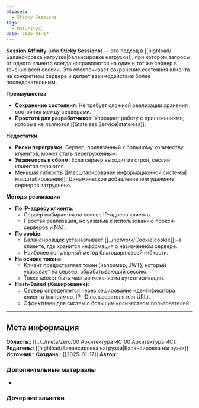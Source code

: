 ```yaml
---
aliases:
  - Sticky Sessions
tags:
  - maturity/🌱
date: 2025-01-17
---
```

**Session Affinity** (или **Sticky Sessions**) — это подход в [[highload/Балансировка нагрузки|балансировке нагрузки]], при котором запросы от одного клиента всегда направляются на один и тот же сервер в течение всей сессии. Это обеспечивает сохранение состояния клиента на конкретном сервере и делает взаимодействие более последовательным.

**Преимущества**
- **Сохранение состояния**: Не требует сложной реализации хранения состояния между серверами.
- **Простота для разработчиков**: Упрощает работу с приложениями, которые не являются [[Stateless Service|stateless]].

**Недостатки**
- **Риски перегрузки**: Сервер, привязанный к большому количеству клиентов, может стать перегруженным.
- **Уязвимость к сбоям**: Если сервер выходит из строя, сессии клиентов теряются.
- Меньшая гибкость [[Масштабирование информационной системы|масштабирования]]: Динамическое добавление или удаление серверов затруднено.

**Методы реализации**
- **По IP-адресу клиента**:
    - Сервер выбирается на основе IP-адреса клиента.
    - Простая реализация, но уязвима к использованию прокси-серверов и NAT.
- **По cookie**:
    - Балансировщик устанавливает [[../network/Cookie|cookie]] на клиенте, где хранится информация о назначенном сервере.
    - Наиболее популярный метод благодаря своей гибкости.
- **На основе токена**:
	- Клиент предоставляет токен (например, JWT), который указывает на сервер, обрабатывающий сессию.
	- Токен может быть частью механизма аутентификации.
- **Hash-Based (Хеширование)**:
	- Сервер определяется через хеширование идентификатора клиента (например, IP, ID пользователя или URL).
	- Эффективен для систем с большим количеством пользователей.
***
## Мета информация
**Область**:: [[../../meta/zero/00 Архитектура ИС|00 Архитектура ИС]]
**Родитель**:: [[highload/Балансировка нагрузки|Балансировка нагрузки]]
**Источник**:: 
**Создана**:: [[2025-01-17]]
**Автор**:: 
### Дополнительные материалы
- 

### Дочерние заметки
<!-- QueryToSerialize: LIST FROM [[]] WHERE contains(Родитель, this.file.link) or contains(parents, this.file.link) -->


